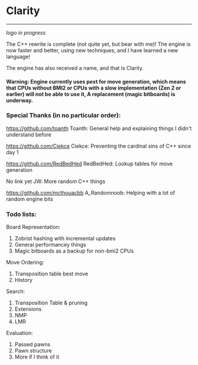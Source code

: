# Clarity
---

*logo in progress*

The C++ rewrite is complete (not quite yet, but bear with me)! The engine is now faster and better, using new techniques, and I have learned a new language!

The engine has also received a name, and that is Clarity. 

#### Warning: Engine currently uses pext for move generation, which means that CPUs without BMI2 or CPUs with a slow implementation (Zen 2 or earlier) will not be able to use it, A replacement (magic bitboards) is underway.

### Special Thanks (in no particular order):

  https://github.com/toanth Toanth: General help and explaining things I didn't understand before
  
  https://github.com/Ciekce Ciekce: Preventing the cardinal sins of C++ since day 1
  
  https://github.com/RedBedHed RedBedHed: Lookup tables for move generation
  
  No link yet JW: More random C++ things
  
  https://github.com/mcthouacbb A_Randomnoob: Helping with a lot of random engine bits

### Todo lists:

Board Representation:
  1. Zobrist hashing with incremental updates
  2. General performancey things
  3. Magic bitboards as a backup for non-bmi2 CPUs

Move Ordering:
  1. Transposition table best move
  2. History

Search:
  1. Transposition Table & pruning
  2. Extensions
  3. NMP
  4. LMR

Evaluation:
  1. Passed pawns
  2. Pawn structure
  3. More if I think of it
